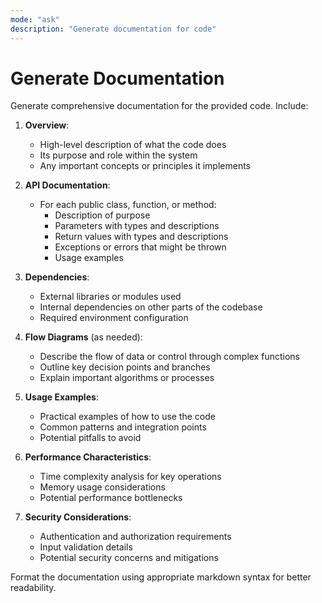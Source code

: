 ```yaml
---
mode: "ask"
description: "Generate documentation for code"
---
```

# Generate Documentation

Generate comprehensive documentation for the provided code. Include:

1. **Overview**:
   - High-level description of what the code does
   - Its purpose and role within the system
   - Any important concepts or principles it implements

2. **API Documentation**:
   - For each public class, function, or method:
     - Description of purpose
     - Parameters with types and descriptions
     - Return values with types and descriptions
     - Exceptions or errors that might be thrown
     - Usage examples

3. **Dependencies**:
   - External libraries or modules used
   - Internal dependencies on other parts of the codebase
   - Required environment configuration

4. **Flow Diagrams** (as needed):
   - Describe the flow of data or control through complex functions
   - Outline key decision points and branches
   - Explain important algorithms or processes

5. **Usage Examples**:
   - Practical examples of how to use the code
   - Common patterns and integration points
   - Potential pitfalls to avoid

6. **Performance Characteristics**:
   - Time complexity analysis for key operations
   - Memory usage considerations
   - Potential performance bottlenecks

7. **Security Considerations**:
   - Authentication and authorization requirements
   - Input validation details
   - Potential security concerns and mitigations

Format the documentation using appropriate markdown syntax for better readability.
